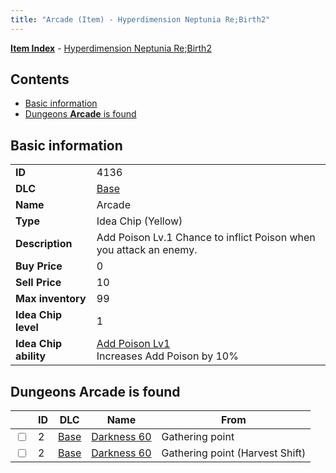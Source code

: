 ```yaml
---
title: "Arcade (Item) - Hyperdimension Neptunia Re;Birth2"
---
```


[**Item Index**](/neptunia/rb2/item/index.html) - [Hyperdimension Neptunia Re;Birth2](/neptunia/rb2)

## Contents

- [Basic information](#basic-information)
- [Dungeons **Arcade** is found](#dungeons-arcade-is-found)

## Basic information

|   |   |
| -- | -- |
| **ID** | 4136 |
| **DLC** | [Base](/neptunia/rb2/dlc/0-base.html) |
| **Name** | Arcade |
| **Type** | Idea Chip (Yellow) |
| **Description** | Add Poison Lv.1 Chance to inflict Poison when you attack an enemy. |
| **Buy Price** | 0 |
| **Sell Price** | 10 |
| **Max inventory** | 99 |
| **Idea Chip level** | 1 |
| **Idea Chip ability** | [Add Poison Lv1](/neptunia/rb2/ability/0-9535-add-poison-lv1.html)<br />Increases Add Poison by 10% |

## Dungeons **Arcade** is found

|    | ID | DLC | Name | From |
| -- | -- | --- | ---- | ---- |
| <input type="checkbox" id="rb2-dungeon-0-2" class="trackbox" /> | 2 | [Base](/neptunia/rb2/dlc/0-base.html) | [Darkness 60](/neptunia/rb2/dungeon/0-2-darkness-60.html) | Gathering point |
| <input type="checkbox" id="rb2-dungeon-0-2" class="trackbox" /> | 2 | [Base](/neptunia/rb2/dlc/0-base.html) | [Darkness 60](/neptunia/rb2/dungeon/0-2-darkness-60.html) | Gathering point (Harvest Shift) |